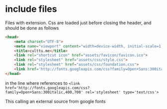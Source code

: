 # include files

Files with extension. Css are loaded just before closing the header, and should be done as follows

```html
<head>
    <meta charset="UTF-8">
	<meta name="viewport" content="width=device-width, initial-scale=1,maximun-scale=1">
	<title>culttu.me</title>
	<link rel="shortcut icon" href="assets/favicon/favicon.ico">
	<link rel="stylesheet" href="assets/css/style.css">
	<link rel="stylesheet" href="assets/css/foundation.css">
	<link href='http://fonts.googleapis.com/css?family=Open+Sans:300italic,400,700' rel='stylesheet' type='text/css'>
</head>
```
in the line where references to
`<link href='http://fonts.googleapis.com/css?family=Open+Sans:300italic,400,700' rel='stylesheet' type='text/css'> `

This calling an external source from google fonts
